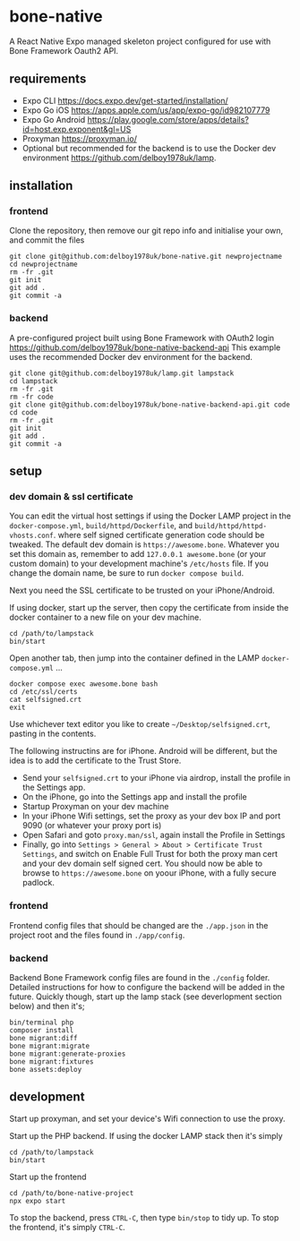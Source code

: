 # bone-native
A React Native Expo managed skeleton project configured for use with Bone Framework Oauth2 API.
## requirements
- Expo CLI https://docs.expo.dev/get-started/installation/
- Expo Go iOS https://apps.apple.com/us/app/expo-go/id982107779
- Expo Go Android https://play.google.com/store/apps/details?id=host.exp.exponent&gl=US
- Proxyman https://proxyman.io/
- Optional but recommended for the backend is to use the Docker dev environment https://github.com/delboy1978uk/lamp.
## installation
### frontend
Clone the repository, then remove our git repo info and initialise your own, and commit the files
```
git clone git@github.com:delboy1978uk/bone-native.git newprojectname
cd newprojectname
rm -fr .git
git init
git add .
git commit -a
```
### backend
A pre-configured project built using Bone Framework with OAuth2 login
https://github.com/delboy1978uk/bone-native-backend-api
This example uses the recommended Docker dev environment for the backend.
```
git clone git@github.com:delboy1978uk/lamp.git lampstack
cd lampstack
rm -fr .git
rm -fr code
git clone git@github.com:delboy1978uk/bone-native-backend-api.git code
cd code
rm -fr .git
git init
git add .
git commit -a
```
## setup
### dev domain & ssl certificate
You can edit the virtual host settings if using the Docker LAMP project in the `docker-compose.yml`, `build/httpd/Dockerfile`,
and `build/httpd/httpd-vhosts.conf`.
where self signed certificate generation code should be tweaked. The default dev domain is `https://awesome.bone`. Whatever you set
this domain as, remember to add `127.0.0.1 awesome.bone` (or your custom domain) to your development machine's `/etc/hosts` file.
If you change the domain name, be sure to run `docker compose build`.

Next you need the SSL certificate to be trusted on your iPhone/Android.

If using docker, start up the server, then copy the certificate from inside the docker container to a new file
on your dev machine.
```
cd /path/to/lampstack
bin/start
```
Open another tab, then jump into the container defined in the LAMP `docker-compose.yml` ...
```
docker compose exec awesome.bone bash
cd /etc/ssl/certs
cat selfsigned.crt
exit
```
Use whichever text editor you like to create `~/Desktop/selfsigned.crt`, pasting in the contents.

The following instructins are for iPhone. Android will be different, but the idea is to add the certificate to the Trust Store.

- Send your `selfsigned.crt` to your iPhone via airdrop, install the profile in the Settings app.
- On the iPhone, go into the Settings app and install the profile
- Startup Proxyman on your dev machine
- In your iPhone Wifi settings, set the proxy as your dev box IP and port 9090 (or whatever your proxy port is)
- Open Safari and goto `proxy.man/ssl`, again install the Profile in Settings
- Finally, go into `Settings > General > About > Certificate Trust Settings`, and switch on Enable Full Trust for both the proxy man cert and your dev domain self signed cert.
  You should now be able to browse to `https://awesome.bone` on yoour iPhone, with a fully secure padlock.
### frontend
Frontend config files that should be changed are the `./app.json` in the project root and the files found in `./app/config`.
### backend
Backend Bone Framework config files are found in the `./config` folder.
Detailed instructions for how to configure the backend will be added in the future.
Quickly though, start up the lamp stack (see deverlopment section below) and then it's;
```
bin/terminal php
composer install
bone migrant:diff
bone migrant:migrate
bone migrant:generate-proxies
bone migrant:fixtures
bone assets:deploy
```
## development
Start up proxyman, and set your device's Wifi connection to use the proxy.

Start up the PHP backend. If using the docker LAMP stack then it's simply
```
cd /path/to/lampstack
bin/start
```
Start up the frontend
```
cd /path/to/bone-native-project
npx expo start
```
To stop the backend, press `CTRL-C`, then type `bin/stop` to tidy up. To stop the  frontend, it's simply `CTRL-C`.


